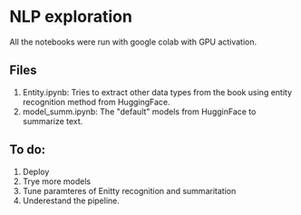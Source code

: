 # NLP exploration

All the notebooks were run with google colab with GPU activation.

## Files

1. Entity.ipynb: Tries to extract other data types from the book using entity recognition method from HuggingFace.
2. model_summ.ipynb: The "default" models from HugginFace to summarize text.

## To do:

1. Deploy
2. Trye more models
3. Tune paramteres of Enitty recognition and summaritation
4. Underestand the pipeline.
